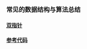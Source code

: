 ### 常见的数据结构与算法总结

#### [双指针](double_pointers/contents.md)

#### [参考代码](https://github.com/movetobe/data_structure_and_algorithms)
